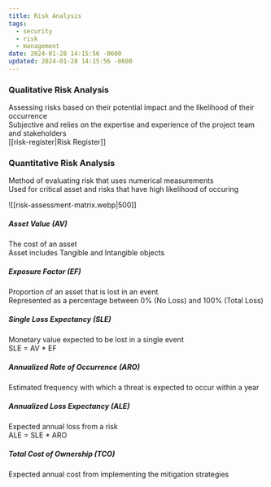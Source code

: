 ```yaml
---
title: Risk Analysis
tags:
  - security
  - risk
  - management
date: 2024-01-28 14:15:56 -0600
updated: 2024-01-28 14:15:56 -0600
---
```


### Qualitative Risk Analysis
Assessing risks based on their potential impact and the likelihood of their occurrence  
Subjective and relies on the expertise and experience of the project team and stakeholders  
[[risk-register|Risk Register]]

### Quantitative Risk Analysis
Method of evaluating risk that uses numerical measurements  
Used for critical asset and risks that have high likelihood of occuring

![[risk-assessment-matrix.webp|500]]

##### Asset Value (AV)
The cost of an asset  
Asset includes Tangible and Intangible objects

##### Exposure Factor (EF)
Proportion of an asset that is lost in an event  
Represented as a percentage between 0% (No Loss) and 100% (Total Loss)

##### Single Loss Expectancy (SLE)
Monetary value expected to be lost in a single event  
SLE = AV \* EF

##### Annualized Rate of Occurrence (ARO)
Estimated frequency with which a threat is expected to occur within a year

##### Annualized Loss Expectancy (ALE)
Expected annual loss from a risk  
ALE = SLE \* ARO

##### Total Cost of Ownership (TCO)
Expected annual cost from implementing the mitigation strategies
